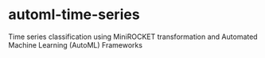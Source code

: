 # automl-time-series

Time series classification using MiniROCKET transformation and Automated Machine Learning (AutoML) Frameworks

